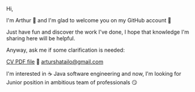 <p>Hi,</p>
<p>I'm Arthur 👋 and I'm glad to welcome you on my GitHub account 🙂</p>
<p>Just have fun and discover the work I've done, I hope that knowledge I'm sharing here will be helpful.</p>
<p>Anyway, ask me if some clarification is needed: </p>

<a href="https://github.com/ArturShatailo/ArturShatailo/blob/main/CV_Software_engineer_java_Artur_Shatailo_ph.pdf">CV PDF file</a>
📧 arturshatailo@gmail.com

I'm interested in ☕️ Java software engineering and now, I'm looking for Junior position in ambitious team of professionals 😏 

